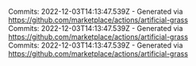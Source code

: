 Commits: 2022-12-03T14:13:47.539Z - Generated via https://github.com/marketplace/actions/artificial-grass
<br>
Commits: 2022-12-03T14:13:47.539Z - Generated via https://github.com/marketplace/actions/artificial-grass
<br>
Commits: 2022-12-03T14:13:47.539Z - Generated via https://github.com/marketplace/actions/artificial-grass
<br>
